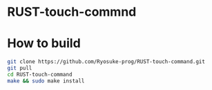 # RUST-touch-commnd


# How to build
```bash
git clone https://github.com/Ryosuke-prog/RUST-touch-command.git
git pull
cd RUST-touch-command
make && sudo make install
```
